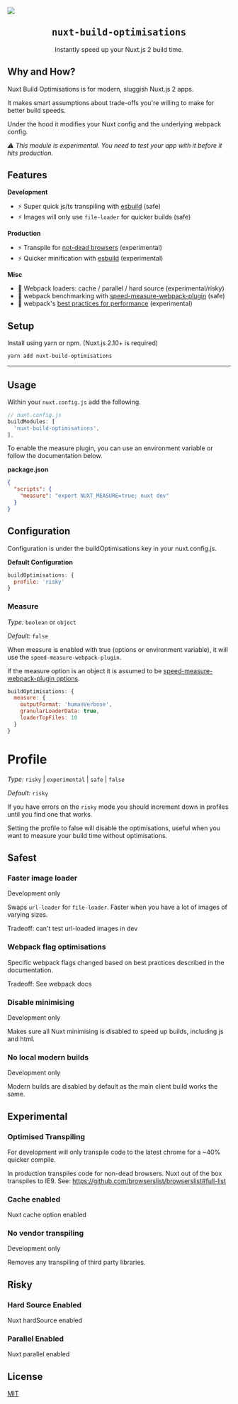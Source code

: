 ![](https://laravel-og.beyondco.de/Nuxt%20Build%20Optimisations.png?theme=light&packageManager=yarn&packageName=nuxt-build-optimisations&pattern=texture&style=style_1&description=Instantly+speed+up+your+Nuxt+2+build+time.&md=1&showWatermark=0&fontSize=100px&images=lightning-bolt)

<h2 align='center'><samp>nuxt-build-optimisations</samp></h2>

<p align='center'>Instantly speed up your Nuxt.js 2 build time.</p>


## Why and How?

Nuxt Build Optimisations is for modern, sluggish Nuxt.js 2 apps.

It makes smart assumptions about trade-offs you're willing to make for better build speeds.

Under the hood it modifies your Nuxt config and the underlying webpack config.

*:warning: This module is experimental. You need to test your app with it before it hits production.*

## Features

**Development**
- :zap: Super quick js/ts transpiling with [esbuild](https://esbuild.github.io/) (safe)
- :zap: Images will only use `file-loader` for quicker builds (safe)

**Production**
- :zap: Transpile for [not-dead browsers](https://github.com/browserslist/browserslist#full-list) (experimental)
- :zap: Quicker minification with [esbuild](https://esbuild.github.io/) (experimental)

**Misc**
- :electric_plug: Webpack loaders: cache / parallel / hard source (experimental/risky)
- :snail: webpack benchmarking with [speed-measure-webpack-plugin](https://github.com/stephencookdev/speed-measure-webpack-plugin) (safe)
- :mage: webpack's [best practices for performance](https://webpack.js.org/guides/build-performance/) (experimental)


## Setup

Install using yarn or npm. (Nuxt.js 2.10+ is required)

```bash
yarn add nuxt-build-optimisations
```

---

## Usage

Within your `nuxt.config.js` add the following.

```js
// nuxt.config.js
buildModules: [
  'nuxt-build-optimisations',
],
```

To enable the measure plugin, you can use an environment variable or follow the documentation below.

**package.json**

```json
{
  "scripts": {
    "measure": "export NUXT_MEASURE=true; nuxt dev"
  }
}
```

## Configuration

Configuration is under the buildOptimisations key in your nuxt.config.js.

**Default Configuration**
```js
buildOptimisations: {
  profile: 'risky'
}
```


### Measure

*Type:* `boolean` or `object`

*Default:* `false`

When measure is enabled with true (options or environment variable), it will use the `speed-measure-webpack-plugin`.

If the measure option is an object it is assumed to be [speed-measure-webpack-plugin options](https://github.com/stephencookdev/speed-measure-webpack-plugin#options).

```js
buildOptimisations: {
  measure: {
    outputFormat: 'humanVerbose',
    granularLoaderData: true,
    loaderTopFiles: 10
  }
}
```


# Profile

*Type:* `risky` | `experimental` | `safe` | `false`

*Default:* `risky`

If you have errors on the `risky` mode you should increment down in profiles until you find one that works.

Setting the profile to false will disable the optimisations, useful when you want to measure your build time without optimisations.

## Safest

### Faster image loader

Development only

Swaps `url-loader` for `file-loader`. Faster when you have a lot of images of varying sizes.

Tradeoff: can't test url-loaded images in dev 

### Webpack flag optimisations

Specific webpack flags changed based on best practices described in the documentation.

Tradeoff: See webpack docs

### Disable minimising

Development only

Makes sure all Nuxt minimising is disabled to speed up builds, including js and html.

### No local modern builds

Development only

Modern builds are disabled by default as the main client build works the same.

## Experimental

### Optimised Transpiling

For development will only transpile code to the latest chrome for a ~40% quicker compile.

In production transpiles code for non-dead browsers. Nuxt out of the box transpiles to IE9. See: https://github.com/browserslist/browserslist#full-list

### Cache enabled

Nuxt cache option enabled

### No vendor transpiling

Development only

Removes any transpiling of third party libraries. 

## Risky

### Hard Source Enabled

Nuxt hardSource enabled

### Parallel Enabled

Nuxt parallel enabled

## License

[MIT](LICENSE)
